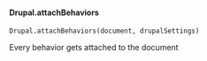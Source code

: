 ####  Drupal.attachBehaviors

```
Drupal.attachBehaviors(document, drupalSettings)
```

Every behavior gets attached to the document 